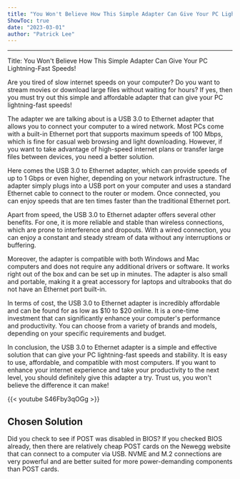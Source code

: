 ```yaml
---
title: "You Won't Believe How This Simple Adapter Can Give Your PC Lightning-Fast Speeds!"
ShowToc: true 
date: "2023-03-01"
author: "Patrick Lee"
---
```

*****
Title: You Won't Believe How This Simple Adapter Can Give Your PC Lightning-Fast Speeds!

Are you tired of slow internet speeds on your computer? Do you want to stream movies or download large files without waiting for hours? If yes, then you must try out this simple and affordable adapter that can give your PC lightning-fast speeds!

The adapter we are talking about is a USB 3.0 to Ethernet adapter that allows you to connect your computer to a wired network. Most PCs come with a built-in Ethernet port that supports maximum speeds of 100 Mbps, which is fine for casual web browsing and light downloading. However, if you want to take advantage of high-speed internet plans or transfer large files between devices, you need a better solution.

Here comes the USB 3.0 to Ethernet adapter, which can provide speeds of up to 1 Gbps or even higher, depending on your network infrastructure. The adapter simply plugs into a USB port on your computer and uses a standard Ethernet cable to connect to the router or modem. Once connected, you can enjoy speeds that are ten times faster than the traditional Ethernet port.

Apart from speed, the USB 3.0 to Ethernet adapter offers several other benefits. For one, it is more reliable and stable than wireless connections, which are prone to interference and dropouts. With a wired connection, you can enjoy a constant and steady stream of data without any interruptions or buffering.

Moreover, the adapter is compatible with both Windows and Mac computers and does not require any additional drivers or software. It works right out of the box and can be set up in minutes. The adapter is also small and portable, making it a great accessory for laptops and ultrabooks that do not have an Ethernet port built-in.

In terms of cost, the USB 3.0 to Ethernet adapter is incredibly affordable and can be found for as low as $10 to $20 online. It is a one-time investment that can significantly enhance your computer's performance and productivity. You can choose from a variety of brands and models, depending on your specific requirements and budget.

In conclusion, the USB 3.0 to Ethernet adapter is a simple and effective solution that can give your PC lightning-fast speeds and stability. It is easy to use, affordable, and compatible with most computers. If you want to enhance your internet experience and take your productivity to the next level, you should definitely give this adapter a try. Trust us, you won't believe the difference it can make!

{{< youtube S46Fby3qOGg >}} 



## Chosen Solution
 Did you check to see if POST was disabled in BIOS?
If you checked BIOS already, then there are relatively cheap POST cards on the Newegg website that can connect to a computer via USB. NVME and M.2 connections are very powerful and are better suited for more power-demanding components than POST cards.




